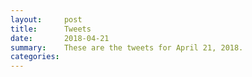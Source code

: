 ```yaml
---
layout:     post
title:      Tweets
date:       2018-04-21
summary:    These are the tweets for April 21, 2018.
categories:
---
```



